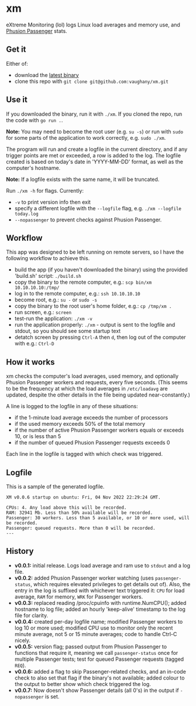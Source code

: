 # xm

eXtreme Monitoring (lol) logs Linux load averages and memory use, and [Phusion Passenger](https://www.phusionpassenger.com/) stats.


## Get it

Either of:

* download the [latest binary](https://github.com/vaughany/xm/releases)
* clone this repo with `git clone git@github.com:vaughany/xm.git`


## Use it

If you downloaded the binary, run it with `./xm`.  If you cloned the repo, run the code with `go run .`.

**Note:** You may need to become the root user (e.g. `su -s`) or run with `sudo` for some parts of the application to work correctly, e.g. `sudo ./xm`.

The program will run and create a logfile in the current directory, and if any trigger points are met or exceeded, a row is added to the log.  The logfile created is based on today's date in 'YYYY-MM-DD' format, as well as the computer's hostname.

**Note:** If a logfile exists with the same name, it will be truncated.

Run `./xm -h` for flags. Currently:

* `-v` to print version info then exit
* specify a different logfile with the `--logfile` flag, e.g. `./xm --logfile today.log`
* `--nopassenger` to prevent checks against Phusion Passenger.


## Workflow

This app was designed to be left running on remote servers, so I have the following workflow to achieve this.

* build the app (if you haven't downloaded the binary) using the provided 'build.sh' script: `./build.sh`
* copy the binary to the remote computer, e.g.: `scp bin/xm 10.10.10.10:/tmp/`
* log in to the remote computer, e.g.: `ssh 10.10.10.10`
* become root, e.g.: `su -` or `sudo -s`
* copy the binary to the root user's home folder, e.g.: `cp /tmp/xm .`
* run screen, e.g.: `screen`
* test-run the application: `./xm -v`
* run the application properly: `./xm` - output is sent to the logfile and stdout, so you should see some startup text
* detatch screen by pressing `Ctrl-A` then `d`, then log out of the computer with e.g.: `Ctrl-D`


## How it works

xm checks the computer's load averages, used memory, and optionally Phusion Passenger workers and requests, every five seconds. (This seems to be the frequency at which the load averages in `/etc/loadavg` are updated, despite the other details in the file being updated near-constantly.)

A line is logged to the logfile in any of these situations:

* if the 1-minute load average exceeds the number of processors
* if the used memory exceeds 50% of the total memory
* if the number of active Phusion Passenger workers equals or exceeds 10, or is less than 5
* if the number of queued Phusion Passenger requests exceeds 0

Each line in the logfile is tagged with which check was triggered.


## Logfile

This is a sample of the generated logfile.

```
XM v0.0.6 startup on ubuntu: Fri, 04 Nov 2022 22:29:24 GMT.

CPUs: 4. Any load above this will be recorded.
RAM: 32941 Mb. Less than 50% available will be recorded.
Passenger: 30 workers. Less than 5 available, or 10 or more used, will be recorded.
Passenger: queued requests. More than 0 will be recorded. 
---
```


## History

* **v0.0.1:** initial release. Logs load average and ram use to `stdout` and a log file.
* **v0.0.2:** added Phusion Passenger worker watching (uses `passenger-status`, which requires elevated privileges to get details out of). Also, the entry in the log is suffixed with whichever text triggered it: `CPU` for load average, `RAM` for memory, `WRK` for Passenger workers.
* **v0.0.3:** replaced reading /proc/cpuinfo with runtime.NumCPU(); added hostname to log file; added an hourly 'keep-alive' timestamp to the log file for clarity.
* **v0.0.4:** created per-day logfile name; modified Passenger workers to log 10 or more used; modified CPU use to monitor only the recent minute average, not 5 or 15 minute averages; code to handle Ctrl-C nicely.
* **v0.0.5:** version flag; passed output from Phusion Passenger to functions that require it, meaning we call `passenger-status` once for multiple Passenger tests; test for queued Passenger requests (tagged `REQ`).
* **v0.0.6:** added a flag to skip Passenger-related checks, and an in-code check to also set that flag if the binary's not available; added colour to the output to better show which check triggered the log.
* **v0.0.7:** Now doesn't show Passenger details (all 0's) in the output if `-nopassenger` is set.
